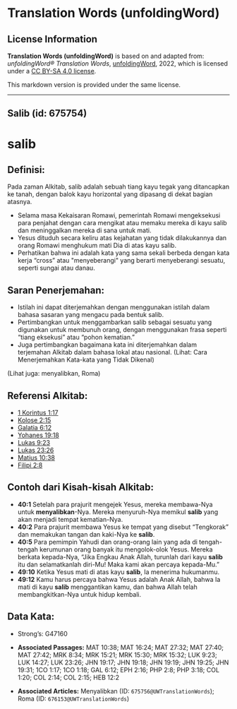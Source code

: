 # Translation Words (unfoldingWord)

## License Information

**Translation Words (unfoldingWord)** is based on and adapted from: _unfoldingWord® Translation Words_, [unfoldingWord](https://unfoldingword.org/utw), 2022, which is licensed under a [CC BY-SA 4.0 license](https://creativecommons.org/licenses/by-sa/4.0/legalcode.en).

This markdown version is provided under the same license.



--------------------------------

## Salib (id: 675754)

salib
=====

Definisi:
---------

Pada zaman Alkitab, salib adalah sebuah tiang kayu tegak yang ditancapkan ke tanah, dengan balok kayu horizontal yang dipasang di dekat bagian atasnya.

* Selama masa Kekaisaran Romawi, pemerintah Romawi mengeksekusi para penjahat dengan cara mengikat atau memaku mereka di kayu salib dan meninggalkan mereka di sana untuk mati.
* Yesus dituduh secara keliru atas kejahatan yang tidak dilakukannya dan orang Romawi menghukum mati Dia di atas kayu salib.
* Perhatikan bahwa ini adalah kata yang sama sekali berbeda dengan kata kerja “cross” atau "menyeberangi" yang berarti menyeberangi sesuatu, seperti sungai atau danau.

Saran Penerjemahan:
-------------------

* Istilah ini dapat diterjemahkan dengan menggunakan istilah dalam bahasa sasaran yang mengacu pada bentuk salib.
* Pertimbangkan untuk menggambarkan salib sebagai sesuatu yang digunakan untuk membunuh orang, dengan menggunakan frasa seperti “tiang eksekusi” atau “pohon kematian.”
* Juga pertimbangkan bagaimana kata ini diterjemahkan dalam terjemahan Alkitab dalam bahasa lokal atau nasional. (Lihat: Cara Menerjemahkan Kata\-kata yang Tidak Dikenal)

(Lihat juga: menyalibkan, Roma)

Referensi Alkitab:
------------------

* [1 Korintus 1:17](https://ref.ly/1Cor0:0)
* [Kolose 2:15](https://ref.ly/Col2:15)
* [Galatia 6:12](https://ref.ly/Gal6:12)
* [Yohanes 19:18](https://ref.ly/John19:18)
* [Lukas 9:23](https://ref.ly/Luke9:23)
* [Lukas 23:26](https://ref.ly/Luke23:26)
* [Matius 10:38](https://ref.ly/Matt10:38)
* [Filipi 2:8](https://ref.ly/Phil2:8)

Contoh dari Kisah\-kisah Alkitab:
---------------------------------

* **40:1** Setelah para prajurit mengejek Yesus, mereka membawa\-Nya untuk **menyalibkan**\-Nya. Mereka menyuruh\-Nya memikul **salib** yang akan menjadi tempat kematian\-Nya.
* **40:2** Para prajurit membawa Yesus ke tempat yang disebut “Tengkorak” dan memakukan tangan dan kaki\-Nya ke **salib**.
* **40:5** Para pemimpin Yahudi dan orang\-orang lain yang ada di tengah\-tengah kerumunan orang banyak itu mengolok\-olok Yesus. Mereka berkata kepada\-Nya, “Jika Engkau Anak Allah, turunlah dari kayu **salib** itu dan selamatkanlah diri\-Mu! Maka kami akan percaya kepada\-Mu.”
* **49:10** Ketika Yesus mati di atas kayu **salib**, Ia menerima hukumanmu.
* **49:12** Kamu harus percaya bahwa Yesus adalah Anak Allah, bahwa Ia mati di kayu **salib** menggantikan kamu, dan bahwa Allah telah membangkitkan\-Nya untuk hidup kembali.

Data Kata:
----------

* Strong’s: G47160

* **Associated Passages:** MAT 10:38; MAT 16:24; MAT 27:32; MAT 27:40; MAT 27:42; MRK 8:34; MRK 15:21; MRK 15:30; MRK 15:32; LUK 9:23; LUK 14:27; LUK 23:26; JHN 19:17; JHN 19:18; JHN 19:19; JHN 19:25; JHN 19:31; 1CO 1:17; 1CO 1:18; GAL 6:12; EPH 2:16; PHP 2:8; PHP 3:18; COL 1:20; COL 2:14; COL 2:15; HEB 12:2
* **Associated Articles:** Menyalibkan (ID: `675756@UWTranslationWords`); Roma (ID: `676153@UWTranslationWords`)

